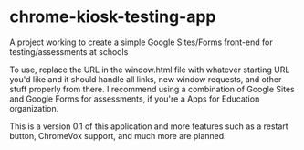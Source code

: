 # chrome-kiosk-testing-app
A project working to create a simple Google Sites/Forms front-end for testing/assessments at schools

To use, replace the URL in the window.html file with whatever starting URL you'd like and it should handle all links,
new window requests, and other stuff properly from there.  I recommend using a combination of Google Sites and Google Forms for
assessments, if you're a Apps for Education organization.  

This is a version 0.1 of this application and more features such as a restart button, ChromeVox support, and much more are planned.  
